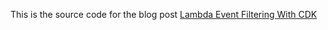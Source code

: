 This is the source code for the blog post [Lambda Event Filtering With CDK](https://www.10printiamcool.com/lambda-event-filtering-with-cdk)
